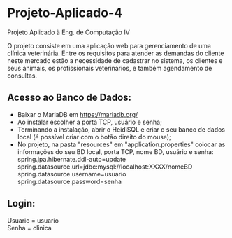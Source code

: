 # Projeto-Aplicado-4
Projeto Aplicado à Eng. de Computação IV

O projeto consiste em uma aplicação web para gerenciamento de uma clínica veterinária. Entre os requisitos para atender as demandas do cliente neste mercado estão a necessidade de cadastrar no sistema, os clientes e seus animais, os profissionais veterinários, e também agendamento de consultas.

## Acesso ao Banco de Dados:
- Baixar o MariaDB  em https://mariadb.org/
- Ao instalar escolher a porta TCP, usuário e senha;
- Terminando a instalação, abrir o HeidiSQL e criar o seu banco de dados local (é possível criar com o botão direito do mouse);
- No projeto, na pasta "resources" em "application.properties" colocar as informações do seu BD local, porta TCP, nome BD, usuário e senha:<br>
  spring.jpa.hibernate.ddl-auto=update<br>
  spring.datasource.url=jdbc:mysql://localhost:XXXX/nomeBD<br>
  spring.datasource.username=usuario<br>
  spring.datasource.password=senha

## Login:
Usuario = usuario <br>
Senha = clinica
